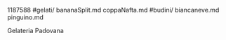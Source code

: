 1187588
#gelati/
bananaSplit.md
coppaNafta.md
#budini/
biancaneve.md
pinguino.md

Gelateria Padovana
